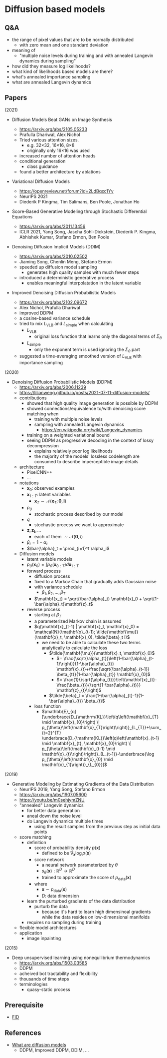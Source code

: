 # Diffusion based models

## Q&A

- the range of pixel values that are to be normally distributed
  - with zero mean and one standard deviation
- meaning of
  - "multiple noise levels during training and with annealed Langevin dynamics during sampling"
- how did they measure log likelihoods?
- what kind of likelihoods based models are there?
- what's annealed importance sampling
- what are annealed Langevin dynamics

## Papers

(2021)

- Diffusion Models Beat GANs on Image Synthesis
  - https://arxiv.org/abs/2105.05233
  - Prafulla Dhariwal, Alex Nichol
  - Tried various attention sizes.
    - e.g. 32×32, 16×16, 8×8
    - originally only 16×16 was used
  - increased number of attention heads
  - conditional generation
    - class guidance
  - found a better architecture by ablations

- Variational Diffusion Models
  - https://openreview.net/forum?id=2LdBqxc1Yv
  - NeurIPS 2021
  - Diederik P Kingma, Tim Salimans, Ben Poole, Jonathan Ho

- Score-Based Generative Modeling through Stochastic Differential Equations
  - https://arxiv.org/abs/2011.13456
  - ICLR 2021, Yang Song, Jascha Sohl-Dickstein, Diederik P. Kingma, Abhishek Kumar, Stefano Ermon, Ben Poole

- Denoising Diffusion Implicit Models (DDIM)
  - https://arxiv.org/abs/2010.02502
  - Jiaming Song, Chenlin Meng, Stefano Ermon
  - speeded up diffusion model sampling
    - generates high quality samples with much fewer steps
  - introduced a deterministic generative process
    - enables meaningful interpolatation in the latent variable

- Improved Denoising Diffusion Probabilistic Models
  - https://arxiv.org/abs/2102.09672
  - Alex Nichol, Prafulla Dhariwal
  - improved DDPM
  - a cosine-based variance schedule
  - tried to mix $L_\text{VLB}$ and $L_\text{simple}$ when calculating
    - $L_\text{VLB}$
      - original loss function that learns only the diagonal terms of $\Sigma_\theta$
    - $L_\text{simple}$
      - only the exponent term is used ignoring the $\Sigma_\theta$ part
  - suggested a time-averaging smoothed version of $L_\text{VLB}$ with importance sampling


(2020)

- Denoising Diffusion Probabilistic Models (DDPM)
  - https://arxiv.org/abs/2006.11239
  - https://lilianweng.github.io/posts/2021-07-11-diffusion-models/
  - contributions
    - showed that high quality image generation is possible by DDPM
    - showed connections/equivalence to/with denoising score matching when
      - training with multiple noise levels
      - sampling with annealed Langevin dynamics
        - https://en.wikipedia.org/wiki/Langevin_dynamics
    - training on a weighted variational bound
    - seeing DDPM as progressive decoding in the context of lossy decompression
      - explains relatively poor log likelihoods
      - the majority of the models' lossless codelength are consumed to describe imperceptible image details
  - architecture
    - PixelCNN++
    - ...
  - notations
    - $\mathbf{x}_0$: observed examples
    - $\mathbf{x}_{1:T}$: latent variables
      - $\mathbf{x}_T \sim \mathcal{N}(\mathbf{x}_T; \mathbf{0}, \mathbf{I})$
    - $p_\theta$
      - stochastic process described by our model
    - $q$
      - stochastic process we want to approximate
    - $\mathbf{z}, \mathbf{z_t}, ...$
      - each of them $\sim \mathcal{N}(\mathbf{0}, I)$
    - $\beta_t = 1 - \alpha_t$
    - $\bar{\alpha}_t = \prod_{i=1}^t \alpha_i$
  - Diffusion models
    - latent variable models
    - $p_\theta(\mathbf{x}_0) = \int p_\theta (\mathbf{x}_{0:T}) d\mathbf{x}_{1:T}$
    - forward process
      - diffusion process
      - fixed to a Markov Chain that gradually adds Gaussian noise
      - with variance schedule
        - $\beta_1, \beta_2, ..., \beta_T$
      - $\mathbf{x_t} = \sqrt{\bar{\alpha}_t} \mathbf{x}_0 + \sqrt{1-\bar{\alpha}_t}\mathbf{z}_t$
    - reverse process
      - starting at $\beta_T$
      - a parameterized Markov chain is assumed
      - $q(\mathbf{x}_{t-1} | \mathbf{x}_t, \mathbf{x}_0) = \mathcal{N}(\mathbf{x}_{t-1}; \tilde{\mathbf{\mu}}(\mathbf{x}_t, \mathbf{x}_0), \tilde{\beta}_t I)$
        - we need to be able to calculate these two terms analytically to calculate the loss
          - $\tilde{\mathbf{\mu}}(\mathbf{x}_t, \mathbf{x}_0)$
            - $= \frac{\sqrt{\alpha_{t}}\left(1-\bar{\alpha}_{t-1}\right)}{1-\bar{\alpha}_{t}} \mathbf{x}_{t}+\frac{\sqrt{\bar{\alpha}_{t-1}} \beta_{t}}{1-\bar{\alpha}_{t}} \mathbf{x}_{0}$
            - $= \frac{1}{\sqrt{\alpha_{t}}}\left(\mathbf{x}_{t}-\frac{\beta_{t}}{\sqrt{1-\bar{\alpha}_{t}}} \mathbf{z}_{t}\right)$
          - $\tilde{\beta}_t = \frac{1-\bar{\alpha}_{t}-1}{1-\bar{\alpha}_{t}} \beta_{t}$
      - loss function
        - $\mathbb{E}_{q}[\underbrace{D_{\mathrm{KL}}\left(q\left(\mathbf{x}_{T} \mid \mathbf{x}_{0}\right) \| p_{\theta}\left(\mathbf{x}_{T}\right)\right)}_{L_{T}}+\sum_{t=2}^{T} \underbrace{D_{\mathrm{KL}}\left(q\left(\mathbf{x}_{t-1} \mid \mathbf{x}_{t}, \mathbf{x}_{0}\right) \| p_{\theta}\left(\mathbf{x}_{t-1} \mid \mathbf{x}_{t}\right)\right)}_{L_{t-1}}-\underbrace{\log p_{\theta}\left(\mathbf{x}_{0} \mid \mathbf{x}_{1}\right)}_{L_{0}}]$

(2019)

- Generative Modeling by Estimating Gradients of the Data Distribution
  - NeurIPS 2019, Yang Song, Stefano Ermon
  - https://arxiv.org/abs/1907.05600
  - https://youtu.be/m0sehjymZNU
  - "annealed" Langevin dynamics
    - for better data generation
    - aneal down the noise level
    - do Langevin dynamics multiple times
      - using the result samples from the previous step as initial data points
  - score matching
    - definition
      - score of probability density $p(\mathbf{x})$
        - defined to be $\nabla_\mathbf{x}\log{p(\mathbf{x})}$
      - score network
        - a neural network parameterized by $\theta$
        - $s_\theta(\mathbf{x}): \mathbb{R}^D \to \mathbb{R}^D$
        - trained to approximate the score of $p_\text{data}(\mathbf{x})$
      - where
        - $\mathbf{x} \sim p_\text{data}(\mathbf{x})$
        - $D$: data dimension
    - learn the purturbed gradients of the data distribution
      - purturb the data
        - because it's hard to learn high dimensinoal gradients while the data resides on low-dimensional manifolds
    - requires no sampling during training
  - flexible model architectures
  - application
    - image inpainting

(2015)

- Deep unsupervised learning using nonequilibrium thermodynamics
  - https://arxiv.org/abs/1503.03585
  - DDPM
  - acheived bot tractability and flexibility
  - thousands of time steps
  - terminologies
    - quasy-static process

## Prerequisite

- [FID](./fid.md)

## References

- [What are diffusion models](https://lilianweng.github.io/posts/2021-07-11-diffusion-models/)
  - DDPM, Improved DDPM, DDIM, ...
